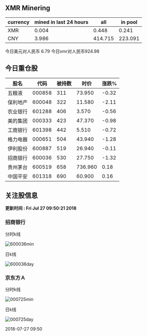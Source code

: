 ## XMR Minering

|currency|mined in last 24 hours|all|in pool|
|---|---|---|---|
|XMR|0.004|0.448|0.241|
|CNY|3.986|414.715|223.091|

今日美元对人民币 6.79	今日xmr对人民币924.98


## 今日重仓股 

|股名|代码|被持数|时价|涨跌%|
|---|---|---|---|---|
|五粮液|000858|311|73.950|-0.32|
|保利地产|600048|322|11.580|-2.11|
|农业银行|601288|406|3.570|-0.56|
|美的集团|000333|423|47.370|-0.98|
|工商银行|601398|442|5.510|-0.72|
|格力电器|000651|504|43.940|-1.28|
|伊利股份|600887|519|26.940|-0.11|
|招商银行|600036|530|27.750|-1.32|
|贵州茅台|600519|658|736.960|0.18|
|中国平安|601318|690|60.900|0.16|

## 关注股信息
**更新时间 : Fri Jul 27 09:50:21 2018**
### 招商银行 
分时k线

![600036min](http://image.sinajs.cn/newchart/min/n/sh600036.gif)

日k线

![600036day](http://image.sinajs.cn/newchart/daily/n/sh600036.gif)

### 京东方Ａ 
分时k线

![000725min](http://image.sinajs.cn/newchart/min/n/sz000725.gif)

日k线

![000725day](http://image.sinajs.cn/newchart/daily/n/sz000725.gif)

2018-07-27 09:50